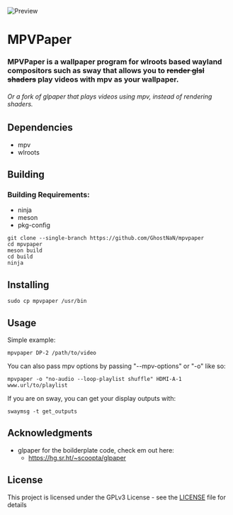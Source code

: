 ![Preview](https://github.com/GhostNaN/mpvpaper/blob/assests/preview.png)
# MPVPaper
### MPVPaper is a wallpaper program for wlroots based wayland compositors such as sway that allows you to ~~render glsl shaders~~ play videos with mpv as your wallpaper.
###### Or a fork of glpaper that plays videos using mpv, instead of rendering shaders.
## Dependencies
- mpv
- wlroots

## Building 
### Building Requirements:

- ninja
- meson
- pkg-config

```
git clone --single-branch https://github.com/GhostNaN/mpvpaper
cd mpvpaper
meson build
cd build
ninja
```
## Installing 
```
sudo cp mpvpaper /usr/bin
```
## Usage
Simple example:
```
mpvpaper DP-2 /path/to/video
```
You can also pass mpv options by passing "--mpv-options" or "-o" like so:
```
mpvpaper -o "no-audio --loop-playlist shuffle" HDMI-A-1 www.url/to/playlist
```
If you are on sway, you can get your display outputs with:
```
swaymsg -t get_outputs
```
## Acknowledgments
- glpaper for the boilderplate code, check em out here:
  - https://hg.sr.ht/~scoopta/glpaper
## License
This project is licensed under the GPLv3 License - see the [LICENSE](/LICENSE) file for details
